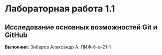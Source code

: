 # Лабораторная работа 1.1
## Исследование основных возможностей Git и GitHub

**Выполнил:** Зиберов Александр А. ПИЖ-б-о-21-1